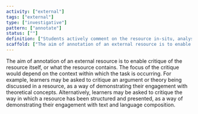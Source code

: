 ```yaml
---
activity: ["external"]
tags: ["external"]
type: ["investigative"]
pattern: ["annotate"]
status: [""]
definition: ["Students actively comment on the resource in-situ, analysing the resource and its structure and composition."]
scaffold: ["The aim of annotation of an external resource is to enable critique of the resource itself, or what the resource contains. The focus of the critique would depend on the context within which the task is occurring. For example, learners may be asked to critique an argument or theory being discussed in a resource, as a way of demonstrating their engagement with theoretical concepts. Alternatively, learners may be asked to critique the way in which a resource has been structured and presented, as a way of demonstrating their engagement with text and language composition."]
---
```


The aim of annotation of an external resource is to enable critique of the resource itself, or what the resource contains. The focus of the critique would depend on the context within which the task is occurring. For example, learners may be asked to critique an argument or theory being discussed in a resource, as a way of demonstrating their engagement with theoretical concepts. Alternatively, learners may be asked to critique the way in which a resource has been structured and presented, as a way of demonstrating their engagement with text and language composition.
